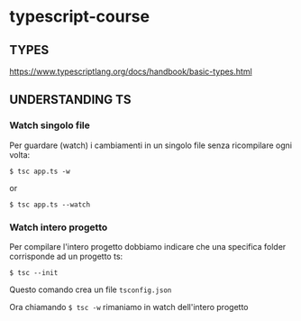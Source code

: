 # typescript-course

## TYPES

https://www.typescriptlang.org/docs/handbook/basic-types.html

## UNDERSTANDING TS

### Watch singolo file
Per guardare (watch) i cambiamenti in un singolo file senza ricompilare ogni volta:

`$ tsc app.ts -w` 

or

`$ tsc app.ts --watch` 

### Watch intero progetto
Per compilare l'intero progetto dobbiamo indicare che una specifica folder corrisponde ad un progetto ts:

`$ tsc --init`

Questo comando crea un file `tsconfig.json`

Ora chiamando `$ tsc -w` rimaniamo in watch dell'intero progetto


